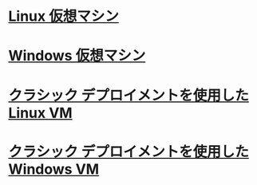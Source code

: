 # [Linux 仮想マシン](linux/overview.md)
# [Windows 仮想マシン](windows/about.md)
# [クラシック デプロイメントを使用した Linux VM](linux/overview.md?toc=%2fazure%2fvirtual-machines%2flinux%2fclassic%2ftoc.json)
# [クラシック デプロイメントを使用した Windows VM](windows/about.md?toc=%2fazure%2fvirtual-machines%2fwindows%2fclassic%2ftoc.json)

